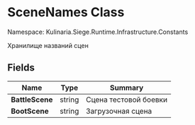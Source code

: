 # SceneNames Class

Namespace: Kulinaria.Siege.Runtime.Infrastructure.Constants

Хранилище названий сцен

## Fields


| Name            | Type   | Summary               |
|-----------------| ------ |-----------------------|
| **BattleScene** | string | Сцена тестовой боевки |
| **BootScene**   | string | Загрузочная сцена                      |                                   |
